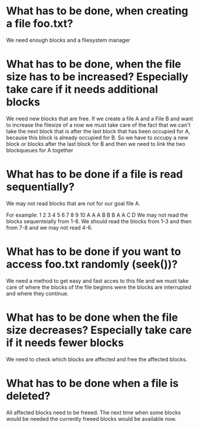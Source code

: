 # What has to be done, when creating a file foo.txt?
We need enough blocks and a filesystem manager

# What has to be done, when the file size has to be increased? Especially take care if it needs additional blocks
We need new blocks that are free. If we create a file A and a File B and want to increase the filesize of a now we must take care of the fact that we can't take the next block that is after the last block that has been occupied for A, because this block is already occupied for B. So we have to occupy a new block or blocks after the last block for B and then we need to link the two blockqueues for A together

# What has to be done if a file is read sequentially?
We may not read blocks that are not for our goal file A. 

For example: 1 2 3 4 5 6 7 8 9 10 
             A A A B B B A A C D
We may not read the blocks sequenteially from 1-8. We should read the blocks from 1-3 and then from 7-8 and we may not read 4-6.

# What has to be done if you want to access foo.txt randomly (seek())?
We need a method to get easy and fast acces to this file and we must take care of where the blocks of the file beginns were the blocks are interrupted and where they continue.

# What has to be done when the file size decreases? Especially take care if it needs fewer blocks
We need to check which blocks are affected and free the affected blocks.  

# What has to be done when a file is deleted?
All affected blocks need to be freeed. The next time when some blocks would be needed the currently freeed blocks would be available now.

